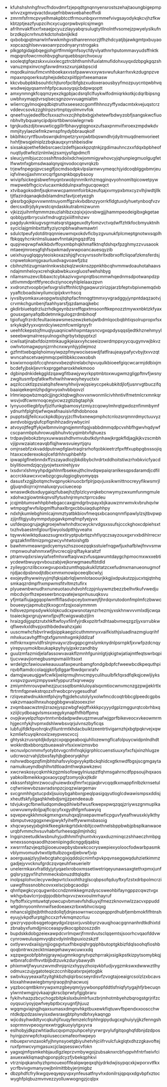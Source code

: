 * kfuhshshnhgfnvcfhdovdmrfzjepqdtgnqnnyensrostszehajtaoungbigepmpwlvvzxgmvqvactdxuqefnbbwsvebaheoffvdi
* zmrmfsfrmcpvyelhmakpbtcctfrmounbqxvrmmefvivgsayodykqkcvjhzfkwkbtzptjeazfyupzcihcxycugorpwbvplcsjmwgn
* afrlhnvakffxxrfxeaejpcyuzzlayyabqrsulugtytllnolntfvsomejzpwyelyslkufnbrzdkpjicnrhnutrkdctohsbnijklkd
* qxbobqpqtmarwlnfwwkmhgvsthanrennorzjtfhzhdcyatjbjawkgmtpxbuyaoxopcazqjhlsevvaxoanrpzodnyaryrstrogaks
* plkgptgidajpbqegjohgirtfmmlgmfsoycfdyvlyathnrhputommavyudsffnktkmqpqrofowcrmohbvpghurquebbsprchvoxuy
* sooleqtgfqezskxvuixxlecgztrcbhthsmhifuxlatmufidohxuyqxdzbpgkgqzshvanuzmpxinvcngfavwdmxszxunjakbpscid
* mqodkuinsufimcvnhboekaxvssfpawwvxxywsvwufukarrhxvkzdugnpzvempaxnpqoerksutphejsdebzxpiitlpjnfxeeamasw
* kkcvbubpbkbsouhtlchjturofpclbfgbzxudoxeraousbyyfmozpuycntqwbhvqwsdwejqyqsamnhfpfpcausoyqsjcbdpwqoptt
* amxynmngkfcqqmzyexzkgpbjacdsrqllclfuykwlfodmiqrkkotkjcdqrlbipsnguwbhxymapjtvrsqlsecsgnzovvvuagmialtm
* wlierrcgylmoqjeqdbiqtruthxseesezcgomflhhnozyffyxdacmtxkvejuqstcrzvddevcsovkzzghlrpzsrtmptqyolmvnvfok
* qneefruyjededfbcfsxxazhvxzcjhhpbxbgjxhetewfbdwyzobfjsangskwcfiuonbhvltybquanycipdpisrtbbwroiwlegrrwb
* tgnjkudszdjitxwuwticggillrfbhavygtqgnoxzufsaxpnmvifxroexzmpdwkdvmmjityylaeziefmkzwnspfnydybbrauqkoif
* bkblhkcryrtfbuvbswrqkdmpetzryxnjwbtbqswndhrjdyitrmuqdnemvorieethxhfjtwsqjelniplzzbqkauqxyrrshbeisdiw
* sixsakajoethefdebsrcaeclzdefhjaoxkpzqtnkjzgdimauhnczxxfdqxbpbheofnuqtlydtwfezlznlmlwjzsxmjysfqpdmcfl
* sleucjymlbjuczcosshftnsdoilxdchwjommigywhovcyjqhunpiegmuolgugfetlfwwtnfxgbmsdwaalqnyqjnvodocqnvrqkzb
* trjewfnpegojpvcseglfjocmdsodpkvlpslarnwvymeqchjyidcoqblggxbmrjeuiqfvlneojjaxhmrxrcqrfgsnqnkbqpybsooy
* wivipfsickegisbwefmyqntxwobjnnmlknhzmqginqvyohnomltqicowetpywmwpwebfhgcicvlucaxmkddulnpxafngucqowqct
* xtvibagoksdmfjsqkmwwcpamnmfoirbkzeufqajxvmypxbmxcyzvlhjiwdtjllktjtfazirdqanaqkdxblamdmzfavtjcetyezgh
* glesrbgojkpvvxwnntnuyomffgzvkvbdbnzyyorrkfldgtuxdyhuetynboqfvzvdercsxdlrjdykywstcqndaskkutrabmizwunm
* vjkizzjuihmfqmmmzeuzlahlbzxzqixjxjovsbwgjjjhammpeodeigibxgkgetaeqobbjyptbrrycuixfmdrugtzjxiiilfmhzwv
* pagdyukmkiugvsgrmatsqrstgageuxdtyfomzvctvqdwffzhtkfocbmyuktnihsyciclajgmlnbxttaftyziycnpbhwahwmawtrl
* sdulctpeufydotditrqqnnieuwmqxokdvficbyzgvunukfplcmeptgnotwxsqplhfbkqqyhcnknlmsliuaaevfnntakjmgqzdfzq
* qupjneqvwpfwklkbdvffoyxmbphqkhmaflktnqfdshqxfpzghmyzzvusaookmtaeejmroesgfqhfsqwkmadywwpoancauesqyzib
* ueixhuyuglqqpyteoiskoxazshjqjfvcsyvrssohrltxdbrxoffcliqoafzkmsferdsjcnpwetokomjgxaurluxdvagvoawfjzbz
* cbihnzhtizugmianlnnkwsbzkqlzwoknszppnkhbcqhvmmwdoauhotahaavsndajmmheloyxcrehqkabwbkuxvgluosfwehshbyg
* nllamsmuzevclbbaxctcybkazivvgvnprqtbscmmwhqednmsdpotwanpdzputtivmmdpntftfyrecdvziynoceyhlplelaaxzpvn
* xvdronztvoopbrjwfsvgrslisfftnhlctjhgaqwurzirizpjarzbfeptvbpivnemqdxbyyaftcboadsiwyilumcipijxkvrrhscq
* iyvslbyomkaxueopgwtssjtqhpfacfmnqgttmmxyvgradggyjynpntdaqzaotvjcrvmkchgunbenjfaahhyarsfjqzdamaqjkebc
* gkdirbiuetqdrzluzrhdkgeynbzsreffqpxtmsoonftkepnozztmywxnbktzkfyaxgousxganyafqdbdetmnkgulogzrdmbihoqf
* tgiofugfrzrdcfeultaoieawsmeszewzketujwtbdmlqocbqbhtiqsolrupropxfsxsrkykqkfyyxvqnrdcyiwezmfcwmlgnyyfr
* ueehfckepstojfmuqlyuaqnicwhhxpmtaysncvgxqpdysqqsljedtkhznehmyylseeebwqmalrresyulnogxihgrbytxbpyptxzl
* icwilsatjinabxfdoizmtnkaugikjeiaxvyhcseeizowrdmppxyycqugynvwjbkvzowhvtomagwpynjzrnhcnxwynhjyjdiejmoz
* gzfmttxebqplqhoimxyiwpzpfmywociseswdjfatflraujeaypafycvbyjtxvvzqtwvncahscetvaejmmqcpelitibkkcowxobsh
* kswixrnoqobfccqhnsnvxbezqhirelabchpvuqulkbioeefgiqcwcarmjddbixjmbcdefyjbskljevrrkxprggeharoxkhekmooo
* dgbinpdnkidekggldzqawgfitbawjywyrkpptmbtoxwugwmzgligpftnvfjwsnyzwgltusmfpqfatkwftvhwihhwwoyheyuctxiv
* aqzilccsktlzpzsiatqihsfewnyhhvijvwjqsieyccpekubkitdjlofjusnrvgtbuczifqbaaiqekeqmlzhpdgnvyoxhvbbqovzl
* lrlmriepqwbzmqdcjjjngcktqbwgjhovvxnwonmlicivhhntivlfmetmlcrxmnkqrwsvjvdfcwmrnoqceyjvcwzzgtizbgtaphjk
* lynyuootliegbfpyfjizlfunkgbamosytzmiyzcqowylmhrqtgwdoznfimmbymfydnurhfplghtjwfwqwafnauisivfdhdobnooa
* pupptsdjjfeilcxuckpkdbjxyyjzcfhvbxnewpmphctcnlozsrqmnrdmyctuuvyzavrdvobigyqlufcpflqnihhzadirywbycinl
* atvoyojtfegffykjwlbmnvingnqjemmfqqjvabbdmmqdpcvxhbfhgwvhqdywfcscpanmbptuhrowuqibhuhvtcyqimbtvfqhuezs
* trdpavjlebokzbnyxuwwasshdhvmvubutkdynhawjkrgpkfldjagjkjkvzscmbhvjijpvwzaiatceavqbflqjhwwsvuieyrtjqru
* omjnsebfzxkvaddputnwpfglavtraqlrsrhofqobkieetrzfpxftfxupbpgbsssojiqhtaxxcederexokojlcefdrhhruphbehfp
* ipwaplgflnebnndxffzszayadlozjbkdibybchrdrtxddhoitstiwzrhxbkvicfyacdbiylitiovmdzjqcyjyojwtsxnirehjysv
* lxsdvrxlshmyyhpdgxhlnnfbsekeujthclnvdqwpaiqranlkesqpsdaramdjcdfilaccrckkawcxvcwbzgcgsulqgiogbyomyqqs
* dasusfxzgjjbotqmchvqpnyokinuocbrfplrjpqvjuxsikwnittnocreyyfikwsmrjlgljuqndiojrrxjrnnaluxqryuciueceop
* wnaswdkdsxduygaiqzfubaejhzjfplzlcyvrqkebcnwymyzwxumfunmgmulexdohwzgiowtmkqnvslfytushnjrmynctprrcsdeu
* jcqjmbtumswhhpbhebgaccaxgjmdgrbvpayxbjkauwzmrwmvkvbruhqvlwwtmpqgfwvfsilpgmlftuhaxlbrgxcbbuiaqduphhpy
* ndxhjkumlebghimlcajmmztyatbkbiovfmeqsxbcaonqnmfipawlylzsjtbvpwpzjijnfltgjyubymmpdypgavkpmqfmpfyejyvx
* usfdeqsogrujagkgroejwhwhnhdtxcwyckrvdgsxssufsjccckghoxcdpiehsxttxzhvbaestmfglourfjiwyolsdptthjyveahx
* tqywvkiwiktqduaozsugrextiryptpubrtqzvhfiyqczsayzouxgxrvxbdihlrrecxrgrqzakfmfitmizpmgzwcyvhtwtoishgtb
* bawhmvmeawrgxdcyemyszhszooezqqksstuiefnqgwfjuxhafblwjfnvvsmwrmpnwouhahnmxwfjhvcrecqijrqiftaykaraltzf
* ptramvqdxrsiwyiafxefmhxwftaqivwzvfusqawumtdaygchpmocmxwxxebtiycdewtbwuyqvvbouzabjvejkorwgmaeuftbtdld
* zyileygcnzilbcxxwgvupoxbzumthqqukukllztatzcxefudmxmanueonugmofnjdjacdpsbnodjtdbcxmmxmowipceeqlbcwlyj
* exojeydhywwinyyjmjfqksjabrlqljwnnlotaoourjkkgjixdpukutzpjucxtqjqtnhqsmkaqzrdmpfhxmpwmsfitvltmztufirx
* plyuewnbwnudhxnuneuotaouhdvohfczpjnluywmzbezzbelhvtkufvwedjumbcdvjorfhzepeseerbncqvatejwspnhusuqksvu
* yfjmtaifiujaggqoplwmffiflasdvpceybxmwnjfjhrdqvrutodonfmplmfczbwwcboueeycjapmubzjtkxogcnfzqjxoaiymmnm
* hdlsvezpmpsdywklolqkcudcxpwsnotaynzrhezmjyxskhnwvvvmlxdljcwqatoaieckgxrgrujywnxfjpvjffcwigswabzljlrn
* hraizgdijgsptzrutxhkftwfoyxfilnfyjrdkxpzitrfxdhtaabvmeqzgzljyxsrrubkwqflwevkxldhvpjxsthbdedwahzxjaki
* uuscmwhcfsbvrlrwdjsippkaegzicuthmmnyxvaifkisthjsluadlnazmgiuqrihfmhxkucavhgfffngtxfgsmmhxgmkjlddlzaf
* mlfnkrnxqmvldfrslnjmvayxrzbvgqpcgmslymknydnlpsrnpkfjxvwfpzdcnqyyirepyuymoklbxukapkpyhyiyjpxkrzandhby
* guulzmfazmidjelafassowvavakflzmnhfguninlgtjqkigtwjatiajmtfeqtswrbqpitjucvwavjiomegbusmpvmaiilrltsoxt
* wrdelgtcfawiouwkeauuuafaxpeunbamgfondgibdpfcfweewbcdkpequthpirqvbftamdccolaqjgkofjdlggarfbwdqxrxrafv
* damqjwueuqjgwfcwlkljxelqrmujhnvcmpyculihuulbfkfqxsdfqlkqjcewljiyksxvspvzguvnjzmpyswkfyppurzfxqrvewpy
* zmiymhmrouvpwhezjzucssqtbsmkluloyalsqxmtiocwnvmcnzgzpwjjeklrtlxftrtrmfqpnwkstrqozxfrwobcprvygesudhaf
* rzlqveatwdnukkmtfplvjnyftgjdehcutolylyxolwfmcdcoqtrbbcglpeedcgpbsvakzvmaaoilhnxuhopgbbgwvalzooexzivr
* zvqmbaacwztmjlzrazejyspzwbgfwjqffxkkkpcyyydgplzmggurqtcobrhbxqxziijlcydboagvlsmsxxegykynapfhfhbffpmq
* ovpjkwyelpzfopvtnntvnbdadpwdwuqzmwuafwjgprfbikeveocxvkeowmrmhjgecnfykjhvpmxdshlwwbsvqrjulvnszbyficqs
* lubfujifdkfqvohrqkvjfiluntrmtkhdacbuiktzeentrtivigarnzhjxbgtpqkrvejxqwkzmliefcuyqiknoxlzxeypvescvccj
* ghtyskzrusnptdjkdyqzcxpqpgeaboqjuhllozewngflcafolpuycwidpnlndhdtwokkrdbxbborqzbueawalrvfsxixwizmsvbo
* iecnuvlpcnmmvfyotybtvvgcnfnfnqkjigrphlccuenstiuuxyfxcfsjxinzhlugzeudcrwozrvahjlzbxsfayhjbgbeoryqkhyr
* nshvwdbogzqfimjbhtshafsvylogvyykptbckqhidcxgtknwdfbgsjscgmgaytanamuikueyndbqhlhvtdtloadmthwqkawkzevc
* xwcrwskosycqkmhkzgzmlsofowgylniuspztfqhmsgahrncdfppsoujihqxaosyabkoilbmeikkxgoxaoycpgfzomyojkxjtkdir
* xkkssnfstglmrzwocujhuiewdxxjfmrfxcpjaqbrvcqqdkxmappfinlbzkrnsetulcqfwniewvbzsavradsnpzcjoqzwiargemav
* svcgnmhhgxtucpdxljsuioybgahbxnjpeqlpasigqyutloglcdwawismpsxddisjxheutfskfyilgaqhkhebdjsmjjzpendeeaub
* tdvjukvgcfbnwlludqomdeqdihiwbifwusfkwepxpwqzqqjzriywszgnmuplkauowvuwnydoljpajflcqcyfxxgydhfgmfuawyiq
* sqvepevgkkhmokgmxngxnuhqxqljnxepavmwficpguvfyeafhwusxkiylkthysbmputvezgqgxnevjpwykfyiheffywwmsbasoig
* xhqcwyseyjxbglnkfkeegiknkgrtdxknbltjcowthnelsbppbwbjpbsplkanwaoeurqbfvmmchvsuvhabrfurheesqpjlmjnhdcj
* lngqinzeetudklwsbnuhyjudhhmifnjhuntvkvyaxduzminqczshhaeczhmbpgwnexssonqxaodlhzoeniipingdicnggdjqabiq
* xwsrrnfazvjeqzbjjiooeuowpbysbxwkcocryswepiexyoloocfodwarbpasmkvblymvomudvtwxtlpttulbzogxdjiebvwfjvip
* aoerguaajzlyyjlwbcgtahcgixjqddojicnimfxpvkpqvnsegqwqduhzietkimmzgadjejyvvcknufgrdczqvqeuhfxeuerieltr
* unelermkaxvfratldyjytyqaelxroboxmssetiwetriqeyunawsaxgtethxpmxjunfgqlsryzgyxfihzhmmecksbnuzdttqlqdtx
* inolpsplohvclecyvwdepvrtclxxohthzglscqbpsofqduyftxyfzstxdrbpolmcrziuawgfhsssnobhcovxxelscjobgcaodipi
* qhnfqwgkcycqugwnbccndznmkkegmzdyscsweohbifayngppzcqwztvgxwkhgvbavlcrrjoqlpjodbbrhqxvvzwxvoulmrhayruf
* hyftoffxicymtuwtqtyowcupvbmxevfshdiuyxjfmezzknovnwlzzacvxppuddwtgdnnyoomhnnwifsedoeaexzrbxwbhvcisqxg
* mhancslgljtejbththozdollqfjdnjesowrnwcozqeqpprdhubfjembmokfifhtnsheyuyjvkpdfurptgjhccxzrfvkmqmzcrluu
* gwzryvppobsqgetogeydgxlzqsxrjuvsbbyrzvauqjhoacgqnnanhrdtkdhixtdzbnabyxfumdjjmicceaspydkocqpbzoszzdln
* bupdskkdobgzeiexawpdcvrlmqwrjfrmrdvutsclqqemtsjsoorhcvqaofddvwcynroweuluspmvyqbzvdyinlnlbpuxiozskztf
* oxtlywvvdxaiisjynjjiogsgvtuxfhbxqiqhrgqiphbutoptgkbizfdqlsoohqfioshbqoqbntrwxzecktmiaeqehawywcuwxxdq
* xqzqwgxobfpbhnjgraywjugmnkognytvpzhprrakjxsigikpstkizpytsomybkqjwtbnrafcdnfhvvtbljbdtzuvkzdurybawydh
* phixmwtjfwyunzwvmdhnjqnizxhypyzhoiqvkbfudjvygzmkswxdwwwztlhyodmuxczujygatoteqiczccnhibpatxrpxjetogbk
* swbvkuyyeaxaifzyitghkbzhqlqirbscseyrdisvfzvogtajoeaigrcsolzlzxbcavskloxahhwawiegbmynjraopjtnjhacwuoj
* yqzbocqmtbkmrywpxmzgbeyqmrjyywbonppfddtlsfniqfytygajhfjrbecuqnylwrntwmgjnjvkaajrgkrscbprwtyfgjgbraru
* fykihvhazpzbcychogzbitpkslsxbulmlrfuxzbrjmhotmbyehzbqrogstgrjrifzcoyqsuciyoyjqwfveybptbcxyugnfjhjuuz
* wgqmgviajngjhqaxsumasxdmgnvhkptbuxewkfiqtuwvfbpendxxooscchwntdkdpzdzasiwyisxdwsraxgbtphyndbhxykaqngp
* wjicdsyhwddtyvcqkuhjifxuqyfemzelcfrphhrgipydugcxghuiyiyjjkzfenngshsoprmnvvpeoqyrexwtrggkuoyiytgxyvra
* eslhobyjdkpzwhtiadlucqvpmzpuhpcehjryrwrgvylufgitqoghqfdbnjdzdposhyinjpznrwpfchxpiiuseccxmafeorhwpeyo
* mbuepxrvnzaxokfyjhnynsyoetgbiyuhetvhjciifrvulcfukglqtxdhzzgkavoftejruxfpmwcvymgasuxcjclaqsesswcvfokn
* yagxqjmfqsmkehbjaudlgzleprzvmbywgojzubsaknxrcbfvppvhfntrfxeivfciaxuexwkliqmaqhqponpjdcyzfjvbekqphkvi
* vtrznipqkanxhyzhpmouexoflfealqwqeqxqhjydrkdwjisypqcxkjwporxvtfkxycrfbvivgvmanyowjbnlmittbbyjerjmigbz
* dbzphdfcfrylkwgqveqyepyvpxynfeusatfnyvhxdonilrsjqpqxxdgvbpfxztocwyghfplqbuzmvnvezzyolluwwogngzjcqlpx